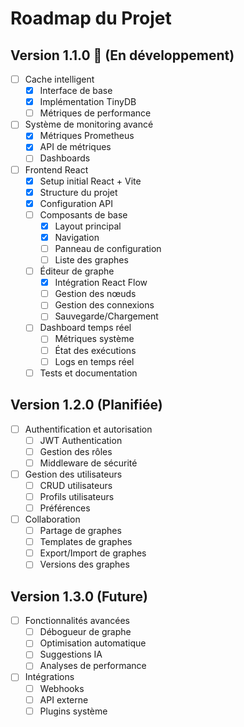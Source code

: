 # Roadmap du Projet

## Version 1.1.0 🚧 (En développement)
- [ ] Cache intelligent
  - [x] Interface de base
  - [x] Implémentation TinyDB
  - [ ] Métriques de performance
- [ ] Système de monitoring avancé
  - [x] Métriques Prometheus
  - [x] API de métriques
  - [ ] Dashboards
- [ ] Frontend React
  - [x] Setup initial React + Vite
  - [x] Structure du projet
  - [x] Configuration API
  - [ ] Composants de base
    - [x] Layout principal
    - [x] Navigation
    - [ ] Panneau de configuration
    - [ ] Liste des graphes
  - [ ] Éditeur de graphe
    - [x] Intégration React Flow
    - [ ] Gestion des nœuds
    - [ ] Gestion des connexions
    - [ ] Sauvegarde/Chargement
  - [ ] Dashboard temps réel
    - [ ] Métriques système
    - [ ] État des exécutions
    - [ ] Logs en temps réel
  - [ ] Tests et documentation

## Version 1.2.0 (Planifiée)
- [ ] Authentification et autorisation
  - [ ] JWT Authentication
  - [ ] Gestion des rôles
  - [ ] Middleware de sécurité
- [ ] Gestion des utilisateurs
  - [ ] CRUD utilisateurs
  - [ ] Profils utilisateurs
  - [ ] Préférences
- [ ] Collaboration
  - [ ] Partage de graphes
  - [ ] Templates de graphes
  - [ ] Export/Import de graphes
  - [ ] Versions des graphes

## Version 1.3.0 (Future)
- [ ] Fonctionnalités avancées
  - [ ] Débogueur de graphe
  - [ ] Optimisation automatique
  - [ ] Suggestions IA
  - [ ] Analyses de performance
- [ ] Intégrations
  - [ ] Webhooks
  - [ ] API externe
  - [ ] Plugins système
